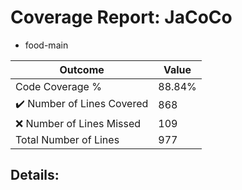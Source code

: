 
# Coverage Report: JaCoCo

* food-main
      
      
| Outcome                 | Value                                                               |
|-------------------------|---------------------------------------------------------------------|
| Code Coverage %         | 88.84%               |
| :heavy_check_mark: Number of Lines Covered | 868    |
| :x: Number of Lines Missed  | 109     |
| Total Number of Lines   | 977     |


## Details:

    

